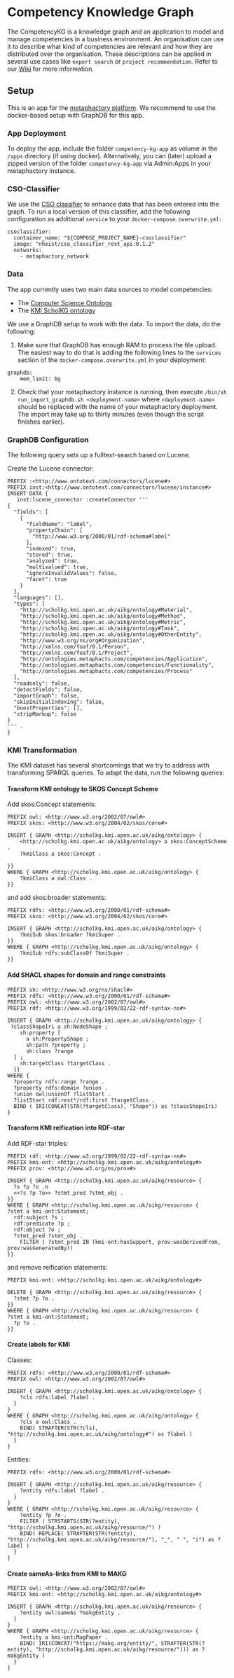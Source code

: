 # Competency Knowledge Graph
The CompetencyKG is a knowledge graph and an application to model and manage competencies in a business environment. An organisation can use it to describe what kind of competencies are relevant and how they are distributed over the organisation. These descriptions can be applied in several use cases like `expert search` or `project recommendation`. Refer to our [Wiki](https://github.com/metaphacts/competency-kg/wiki) for more information.

## Setup
This is an app for the [metaphactory platform](https://metaphacts.com/product). We recommend to use the docker-based setup with GraphDB for this app.

### App Deployment
To deploy the app, include the folder `competency-kg-app` as volume in the `/apps` directory (if using docker). Alternatively, you can (later) upload a zipped version of the folder `competency-kg-app` via Admin:Apps in your metaphactory instance.

### CSO-Classifier
We use the [CSO classifier](https://github.com/angelosalatino/cso-classifier) to enhance data that has been entered into the graph. To run a local version of this classifier, add the following configuration as additional `service` to your `docker-compose.overwrite.yml`:

```
csoclassifier:
  container_name: "${COMPOSE_PROJECT_NAME}-csoclassifier"
  image: "nheist/cso_classifier_rest_api:0.1.2"
  networks:
    - metaphactory_network
```

### Data
The app currently uses two main data sources to model competencies:
- The [Computer Science Ontology](https://cso.kmi.open.ac.uk/)
- The [KMI ScholKG ontology](https://scholkg.kmi.open.ac.uk/)

We use a GraphDB setup to work with the data. To import the data, do the following:


1. Make sure that GraphDB has enough RAM to process the file upload. The easiest way to do that is adding the following lines to the `services` section of the `docker-compose.overwrite.yml` in your deployment:

```
graphdb:
    mem_limit: 6g
```

2. Check that your metaphactory instance is running, then execute `/bin/sh run_import_graphdb.sh <deployment-name>` where `<deployment-name>` should be replaced with the name of your metaphactory deployment. The import may take up to thirty minutes (even though the script finishes earlier).

### GraphDB Configuration
The following query sets up a fulltext-search based on Lucene.

Create the Lucene connector:

```
PREFIX :<http://www.ontotext.com/connectors/lucene#>
PREFIX inst:<http://www.ontotext.com/connectors/lucene/instance#>
INSERT DATA {
   inst:lucene_connector :createConnector '''
{
  "fields": [
    {
      "fieldName": "label",
      "propertyChain": [
        "http://www.w3.org/2000/01/rdf-schema#label"
      ],
      "indexed": true,
      "stored": true,
      "analyzed": true,
      "multivalued": true,
      "ignoreInvalidValues": false,
      "facet": true
    }
  ],
  "languages": [],
  "types": [
    "http://scholkg.kmi.open.ac.uk/aikg/ontology#Material",
    "http://scholkg.kmi.open.ac.uk/aikg/ontology#Method",
    "http://scholkg.kmi.open.ac.uk/aikg/ontology#Metric",
    "http://scholkg.kmi.open.ac.uk/aikg/ontology#Task",
    "http://scholkg.kmi.open.ac.uk/aikg/ontology#OtherEntity",
    "http://www.w3.org/ns/org#Organization",
    "http://xmlns.com/foaf/0.1/Person",
    "http://xmlns.com/foaf/0.1/Project",
    "http://ontologies.metaphacts.com/competencies/Application",
    "http://ontologies.metaphacts.com/competencies/Functionality",
    "http://ontologies.metaphacts.com/competencies/Process"
  ],
  "readonly": false,
  "detectFields": false,
  "importGraph": false,
  "skipInitialIndexing": false,
  "boostProperties": [],
  "stripMarkup": false
}
''' .
}
```


### KMI Transformation
The KMI dataset has several shortcomings that we try to address with transforming SPARQL queries. To adapt the data, run the following queries:

#### Transform KMI ontology to SKOS Concept Scheme
Add skos:Concept statements:

```
PREFIX owl: <http://www.w3.org/2002/07/owl#>
PREFIX skos: <http://www.w3.org/2004/02/skos/core#>

INSERT { GRAPH <http://scholkg.kmi.open.ac.uk/aikg/ontology> {
    <http://scholkg.kmi.open.ac.uk/aikg/ontology> a skos:ConceptScheme .
    ?kmiClass a skos:Concept .
    
}}
WHERE { GRAPH <http://scholkg.kmi.open.ac.uk/aikg/ontology> {
    ?kmiClass a owl:Class .
}}
```

and add skos:broader statements:

```
PREFIX rdfs: <http://www.w3.org/2000/01/rdf-schema#>
PREFIX skos: <http://www.w3.org/2004/02/skos/core#>

INSERT { GRAPH <http://scholkg.kmi.open.ac.uk/aikg/ontology> {
    ?kmiSub skos:broader ?kmiSuper .
}}
WHERE { GRAPH <http://scholkg.kmi.open.ac.uk/aikg/ontology> {
    ?kmiSub rdfs:subClassOf ?kmiSuper .
}}
```

#### Add SHACL shapes for domain and range constraints
```
PREFIX sh: <http://www.w3.org/ns/shacl#>
PREFIX rdfs: <http://www.w3.org/2000/01/rdf-schema#>
PREFIX owl: <http://www.w3.org/2002/07/owl#>
PREFIX rdf: <http://www.w3.org/1999/02/22-rdf-syntax-ns#>

INSERT { GRAPH <http://scholkg.kmi.open.ac.uk/aikg/ontology> {
 ?classShapeIri a sh:NodeShape ;
    sh:property [
      a sh:PropertyShape ;
      sh:path ?property ;
      sh:class ?range
  ] ;
    sh:targetClass ?targetClass .
  }}
WHERE {
  ?property rdfs:range ?range .
  ?property rdfs:domain ?union .
  ?union owl:unionOf ?listStart .
  ?listStart rdf:rest*/rdf:first ?targetClass .
  BIND ( IRI(CONCAT(STR(?targetClass), "Shape")) as ?classShapeIri)
}
```

#### Transform KMI reification into RDF-star
Add RDF-star triples:

```
PREFIX rdf: <http://www.w3.org/1999/02/22-rdf-syntax-ns#>
PREFIX kmi-ont: <http://scholkg.kmi.open.ac.uk/aikg/ontology#>
PREFIX prov: <http://www.w3.org/ns/prov#>

INSERT { GRAPH <http://scholkg.kmi.open.ac.uk/aikg/resource> {
  ?s ?p ?o .n
  <<?s ?p ?o>> ?stmt_pred ?stmt_obj .
}}
WHERE { GRAPH <http://scholkg.kmi.open.ac.uk/aikg/resource> {
?stmt a kmi-ont:Statement;
  rdf:subject ?s ;
  rdf:predicate ?p ;
  rdf:object ?o ;
  ?stmt_pred ?stmt_obj .
    FILTER ( ?stmt_pred IN (kmi-ont:hasSupport, prov:wasDerivedFrom, prov:wasGeneratedBy))
}}
```

and remove reification statements:

```
PREFIX kmi-ont: <http://scholkg.kmi.open.ac.uk/aikg/ontology#>

DELETE { GRAPH <http://scholkg.kmi.open.ac.uk/aikg/resource> {
  ?stmt ?p ?o .
}}
WHERE { GRAPH <http://scholkg.kmi.open.ac.uk/aikg/resource> {
?stmt a kmi-ont:Statement;
  ?p ?o .
}}
```

#### Create labels for KMI
Classes:

```
PREFIX rdfs: <http://www.w3.org/2000/01/rdf-schema#>
PREFIX owl: <http://www.w3.org/2002/07/owl#>

INSERT { GRAPH <http://scholkg.kmi.open.ac.uk/aikg/ontology> {
    ?cls rdfs:label ?label .
  }
}
WHERE { GRAPH <http://scholkg.kmi.open.ac.uk/aikg/ontology> {
    ?cls a owl:Class .
    BIND( STRAFTER(STR(?cls), "http://scholkg.kmi.open.ac.uk/aikg/ontology#") as ?label )
  }
}
```

Entities:

```
PREFIX rdfs: <http://www.w3.org/2000/01/rdf-schema#>

INSERT { GRAPH <http://scholkg.kmi.open.ac.uk/aikg/resource> {
    ?entity rdfs:label ?label .
  }
}
WHERE { GRAPH <http://scholkg.kmi.open.ac.uk/aikg/resource> {
    ?entity ?p ?o .
    FILTER ( STRSTARTS(STR(?entity), "http://scholkg.kmi.open.ac.uk/aikg/resource/") )
    BIND( REPLACE( STRAFTER(STR(?entity), "http://scholkg.kmi.open.ac.uk/aikg/resource/"), "_", " ", "i") as ?label )
  }
}
```

#### Create sameAs-links from KMI to MAKG
```
PREFIX owl: <http://www.w3.org/2002/07/owl#>
PREFIX kmi-ont: <http://scholkg.kmi.open.ac.uk/aikg/ontology#>

INSERT { GRAPH <http://scholkg.kmi.open.ac.uk/aikg/resource> {
    ?entity owl:sameAs ?makgEntity .
  }
}
WHERE { GRAPH <http://scholkg.kmi.open.ac.uk/aikg/resource> {
    ?entity a kmi-ont:MagPaper .
    BIND( IRI(CONCAT("https://makg.org/entity/", STRAFTER(STR(?entity), "http://scholkg.kmi.open.ac.uk/aikg/resource/"))) as ?makgEntity )
  }
}
```
